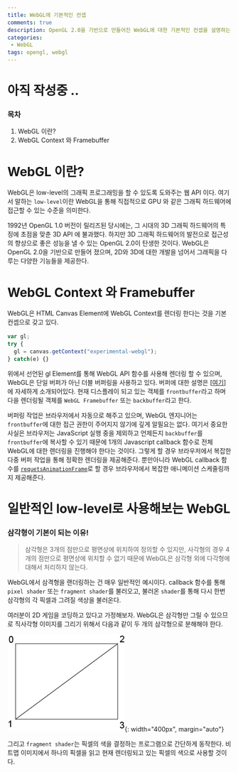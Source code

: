 ```yaml
---
title: WebGL에 기본적인 컨셉
comments: true
description: OpenGL 2.0을 기반으로 만들어진 WebGL에 대한 기본적인 컨셉을 설명하는 해외 블로그의 글을 번역하면서 약간의 수정을 추가했습니다.
categories:
 - WebGL
tags: opengl, webgl
---
```


# 아직 작성중 ..

### 목차

1. WebGL 이란?
2. WebGL Context 와 Framebuffer


# WebGL 이란?

WebGL은 low-level의 그래픽 프로그래밍을 할 수 있도록 도와주는 웹 API 이다. 여기서 말하는 `low-level`이란 WebGL을 통해 직접적으로 GPU 와 같은 그래픽 하드웨어에 접근할 수 있는 수준을 의미한다. 

1992년 OpenGL 1.0 버전이 릴리즈된 당시에는, 그 시대의 3D 그래픽 하드웨어의 특징에 초점을 맞춘 3D API 에 불과했다. 하지만 3D 그래픽 하드웨어의 발전으로 접근성의 향상으로 좋은 성능을 낼 수 있는 OpenGL 2.0이 탄생한 것이다. WebGL은 OpenGL 2.0을 기반으로 만들어 졌으며, 2D와 3D에 대한 개발을 넘어서 그래픽을 다루는 다양한 기능들을 제공한다. 


# WebGL Context 와 Framebuffer

WebGL은 HTML Canvas Element에 WebGL Context를 렌더링 한다는 것을 기본 컨셉으로 갖고 있다.

```javascript
var gl;
try {
  gl = canvas.getContext("experimental-webgl");
} catch(e) {}
```

위에서 선언된 gl Element를 통해 WebGL API 함수를 사용해 렌더링 할 수 있으며, WebGL은 단일 버퍼가 아닌 더블 버퍼링을 사용하고 있다. 버퍼에 대한 설명은 [[여기](https://huiyu.tistory.com/entry/%EC%BB%B4%ED%93%A8%ED%84%B0-%EA%B7%B8%EB%9E%98%ED%94%BD%EC%8A%A4-%EC%9D%B4%EB%A1%A0-%EC%A0%95%EB%A6%AC-%EB%8D%94%EB%B8%94%EB%B2%84%ED%8D%BC%EB%A7%81Double-Buffering)]에 자세하게 소개되어있다. 현재 디스플레이 되고 있는 객체를 `frontbuffer`라고 하며 다을 렌더링될 객체를  `WebGL Framebuffer` 또는 `backbuffer`라고 한다.

버퍼링 작업은 브라우저에서 자동으로 해주고 있으며, WebGL 엔지니어는 `frontbuffer`에 대한 접근 권한이 주어지지 않기에 깊게 알필요는 없다. 여기서 중요한 사실은 브라우저는 JavaScript 실행 중을 제외하고 언제든지 `backbuffer`를 `frontbuffer`에 복사할 수 있기 때문에 1개의 Javascript callback 함수로 전체 WebGL에 대한 렌더링을 진행해야 한다는 것이다. 그렇게 할 경우 브라우저에서 복잡한 다중 버퍼 작업을 통해 정확한 렌더링을 제공해준다. 뿐만아니라 WebGL callback 함수를 [`requetsAnimationFrame`](https://developer.mozilla.org/en-US/docs/Web/API/window/requestAnimationFrame)로 할 경우 브라우저에서 복잡한 애니메이션 스케줄링까지 제공해준다.


# 일반적인 low-level로 사용해보는 WebGL

### 삼각형이 기본이 되는 이유!

> 삼각형은 3개의 점만으로 평면상에 위치하여 정의할 수 있지만, 사각형의 경우 4개의 점만으로 평면상에 위치할 수 없기 때문에 WebGL은 삼각형 외에 다각형에 대해서 처리하지 않는다.

WebGL에서 삼격형을 랜더링하는 건 매우 일반적인 예시이다. callback 함수를 통해 `pixel shader` 또는 `fragment shader`를 불러오고, 불러온 `shader`를 통해 다시 한번 삼각형의 각 픽셀과 그려질 색상을 불러온다. 

여러분이 2D 게임을 코딩하고 있다고 가정해보자. WebGL은 삼각형만 그릴 수 있으므로 직사각형 이미지를 그리기 위해서 다음과 같이 두 개의 삼각형으로 분해해야 한다.

![webgl-rectangle](https://raw.githubusercontent.com/wkddnjset/wkddnjset.github.io/master/_posts/images/2020-06/webgl-rectangle.png){: width="400px", margin="auto"}

그리고 `fragment shader`는 픽셀의 색을 결정하는 프로그램으로 간단하게 동작한다. 비트맵 이미지에서 하나의 픽셀을 읽고 현재 렌더링되고 있는 픽셀의 색으로 사용할 것이다.

